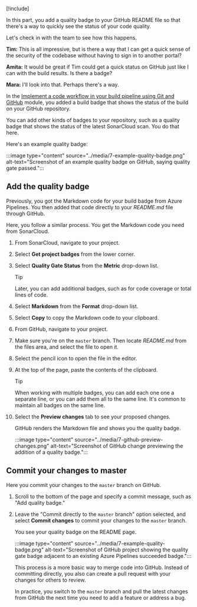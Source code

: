 [!include[](../../shared/includes/note-maintenance.md)]

In this part, you add a quality badge to your GitHub README file so that there's a way to quickly see the status of your code quality.

Let's check in with the team to see how this happens.

**Tim:** This is all impressive, but is there a way that I can get a quick sense of the security of the codebase without having to sign in to another portal?

**Amita:** It would be great if Tim could get a quick status on GitHub just like I can with the build results. Is there a badge?

**Mara:** I'll look into that. Perhaps there's a way.

In the [Implement a code workflow in your build pipeline using Git and GitHub](/learn/modules/implement-code-workflow?azure-portal=true) module, you added a build badge that shows the status of the build on your GitHub repository.

You can add other kinds of badges to your repository, such as a quality badge that shows the status of the latest SonarCloud scan. You do that here.

Here's an example quality badge:

:::image type="content" source="../media/7-example-quality-badge.png" alt-text="Screenshot of an example quality badge on GitHub, saying quality gate passed.":::

## Add the quality badge

Previously, you got the Markdown code for your build badge from Azure Pipelines. You then added that code directly to your *README.md* file through GitHub.

Here, you follow a similar process. You get the Markdown code you need from SonarCloud.

1. From SonarCloud, navigate to your project.
1. Select **Get project badges** from the lower corner.
1. Select **Quality Gate Status** from the **Metric** drop-down list.

    > [!TIP]
    > Later, you can add additional badges, such as for code coverage or total lines of code.

1. Select **Markdown** from the **Format** drop-down list.
1. Select **Copy** to copy the Markdown code to your clipboard.
1. From GitHub, navigate to your project.
1. Make sure you're on the `master` branch. Then locate *README.md* from the files area, and select the file to open it.
1. Select the pencil icon to open the file in the editor.
1. At the top of the page, paste the contents of the clipboard. 

    > [!TIP]
    > When working with multiple badges, you can add each one one a separate line, or you can add them all to the same line. It's common to maintain all badges on the same line.
1. Select the **Preview changes** tab to see your proposed changes.

    GitHub renders the Markdown file and shows you the quality badge.

    :::image type="content" source="../media/7-github-preview-changes.png" alt-text="Screenshot of GitHub change previewing the addition of a quality badge.":::

## Commit your changes to master

Here you commit your changes to the `master` branch on GitHub.

1. Scroll to the bottom of the page and specify a commit message, such as "Add quality badge."
1. Leave the "Commit directly to the `master` branch" option selected, and select **Commit changes** to commit your changes to the `master` branch.

    You see your quality badge on the README page.

    :::image type="content" source="../media/7-example-quality-badge.png" alt-text="Screenshot of GitHub project showing the quality gate badge adjacent to an existing Azure Pipelines succeeded badge.":::

    This process is a more basic way to merge code into GitHub. Instead of committing directly, you also can  create a pull request with your changes for others to review.

    In practice, you switch to the `master` branch and pull the latest changes from GitHub the next time you need to add a feature or address a bug.
